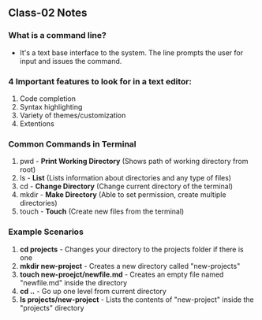 ## Class-02 Notes

### What is a command line?

- It's a text base interface to the system. The line prompts the user for input and issues the command.

### 4 Important features to look for in a text editor:

1. Code completion
2. Syntax highlighting
3. Variety of themes/customization
4. Extentions

### Common Commands in Terminal

1. pwd - **Print Working Directory** (Shows path of working directory from root)
2. ls - **List** (Lists information about directories and any type of files)
3. cd - **Change Directory** (Change current directory of the terminal)
4. mkdir - **Make Directory** (Able to set permission, create multiple directories)
5. touch - **Touch** (Create new files from the terminal)

### Example Scenarios

1. **cd projects** - Changes your directory to the projects folder if there is one
2. **mkdir new-project** - Creates a new directory called "new-projects"
3. **touch new-proejct/newfile.md** - Creates an empty file named "newfile.md" inside the directory
4. **cd ..** - Go up one level from current directory
5. **ls projects/new-project** - Lists the contents of "new-project" inside the "projects" directory
